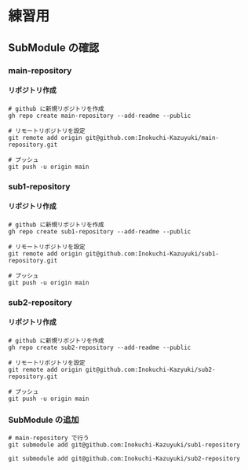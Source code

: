 # 練習用

## SubModule の確認
### main-repository
#### リポジトリ作成

```
# github に新規リポジトリを作成
gh repo create main-repository --add-readme --public 

# リモートリポジトリを設定
git remote add origin git@github.com:Inokuchi-Kazuyuki/main-repository.git

# プッシュ
git push -u origin main
``````
### sub1-repository
#### リポジトリ作成

```
# github に新規リポジトリを作成
gh repo create sub1-repository --add-readme --public 

# リモートリポジトリを設定
git remote add origin git@github.com:Inokuchi-Kazuyuki/sub1-repository.git

# プッシュ
git push -u origin main
```

### sub2-repository
#### リポジトリ作成

```
# github に新規リポジトリを作成
gh repo create sub2-repository --add-readme --public

# リモートリポジトリを設定
git remote add origin git@github.com:Inokuchi-Kazyuki/sub2-repository.git

# プッシュ
git push -u origin main
```

### SubModule の追加
```
# main-repository で行う
git submodule add git@github.com:Inokuchi-Kazuyuki/sub1-repository

git submodule add git@github.com:Inokuchi-Kazuyuki/sub2-repository
```